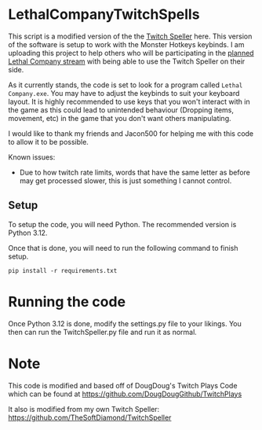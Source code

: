 # LethalCompanyTwitchSpells

This script is a modified version of the the [Twitch Speller](https://github.com/TheSoftDiamond/TwitchSpeller) here. This version of the software is setup to work with the Monster Hotkeys keybinds. I am uploading this project to help others who will be participating in the [planned Lethal Company stream](https://softdiamond.net/Lethal_March30_Stream/) with being able to use the Twitch Speller on their side.

As it currently stands, the code is set to look for a program called `Lethal Company.exe`. You may have to adjust the keybinds to suit your keyboard layout. It is highly recommended to use keys that you won't interact with in the game as this could lead to unintended behaviour (Dropping items, movement, etc) in the game that you don't want others manipulating.

I would like to thank my friends and Jacon500 for helping me with this code to allow it to be possible.

Known issues:
- Due to how twitch rate limits, words that have the same letter as before may get processed slower, this is just something I cannot control.

## Setup
To setup the code, you will need Python. The recommended version is Python 3.12.

Once that is done, you will need to run the following command to finish setup.

```pip install -r requirements.txt```

# Running the code

Once Python 3.12 is done, modify the settings.py file to your likings. You then can run the TwitchSpeller.py file and run it as normal.

# Note

This code is modified and based off of DougDoug's Twitch Plays Code which can be found at https://github.com/DougDougGithub/TwitchPlays

It also is modified from my own Twitch Speller:
https://github.com/TheSoftDiamond/TwitchSpeller
